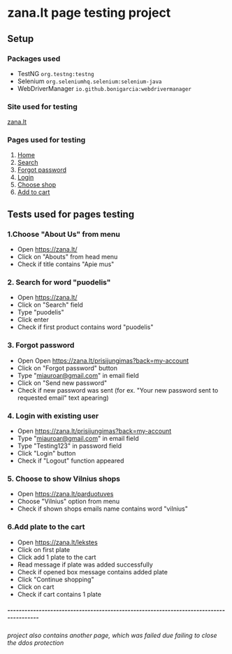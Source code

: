 # zana.lt page testing project

## Setup
### Packages used
- TestNG `org.testng:testng`
- Selenium `org.seleniumhq.selenium:selenium-java`
- WebDriverManager `io.github.bonigarcia:webdrivermanager`

### Site used for testing
[zana.lt](https://zana.lt/)

### Pages used for testing
1. [Home](https://zana.lt/)
2. [Search](https://zana.lt/)
3. [Forgot password](https://zana.lt/prisijungimas?back=my-account)
4. [Login](https://zana.lt/prisijungimas?back=my-account)
5. [Choose shop](https://zana.lt/parduotuves)
6. [Add to cart](https://zana.lt/lekstes)


## Tests used for pages testing

### 1.Choose "About Us" from menu
- Open https://zana.lt/
- Click on "Abouts" from head menu
- Check if title contains "Apie mus"

### 2. Search for word "puodelis"
- Open https://zana.lt/
- Click on "Search" field
- Type "puodelis"
- Click enter
- Check if first product contains word "puodelis"

### 3. Forgot password
- Open  Open https://zana.lt/prisijungimas?back=my-account
- Click on "Forgot password" button
- Type "miauroar@gmail.com" in email field
- Click on "Send new password"
- Check if new password was sent (for ex. "Your new password sent to requested email" text apearing)


### 4. Login with existing user
- Open https://zana.lt/prisijungimas?back=my-account
- Type "miauroar@gmail.com" in email field
- Type "Testing123" in password field
- Click  "Login" button
- Check if "Logout" function appeared

### 5. Choose to show Vilnius shops
- Open https://zana.lt/parduotuves
- Choose "Vilnius" option from menu
- Check if shown shops emails name contains word "vilnius"

### 6.Add plate to the cart
- Open https://zana.lt/lekstes
- Click on first plate 
- Click add 1 plate to the cart
- Read message if plate was added successfully
- Check if opened box message contains added plate
- Click "Continue shopping"
- Click on cart
- Check if cart contains 1 plate

##### ---------------------------------------------------------------------------------------

###### project also contains another page, which was failed due failing to close the ddos protection 
